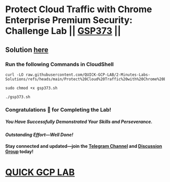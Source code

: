 # Protect Cloud Traffic with Chrome Enterprise Premium Security: Challenge Lab || [GSP373](https://www.cloudskillsboost.google/focuses/104667?parent=catalog) ||

## Solution [here](https://youtu.be/Dtf-jG0BYx8)

### Run the following Commands in CloudShell

```
curl -LO raw.githubusercontent.com/QUICK-GCP-LAB/2-Minutes-Labs-Solutions/refs/heads/main/Protect%20Cloud%20Traffic%20with%20Chrome%20Enterprise%20Premium%20Security%20Challenge%20Lab/gsp373.sh

sudo chmod +x gsp373.sh

./gsp373.sh
```

### Congratulations 🎉 for Completing the Lab!  

##### *You Have Successfully Demonstrated Your Skills and Perseverance.*  

#### *Outstanding Effort—Well Done!* 

#### Stay connected and updated—join the [Telegram Channel](https://t.me/quickgcplab) and [Discussion Group](https://t.me/quickgcplabchats) today!  

# [QUICK GCP LAB](https://www.youtube.com/@quickgcplab)  
